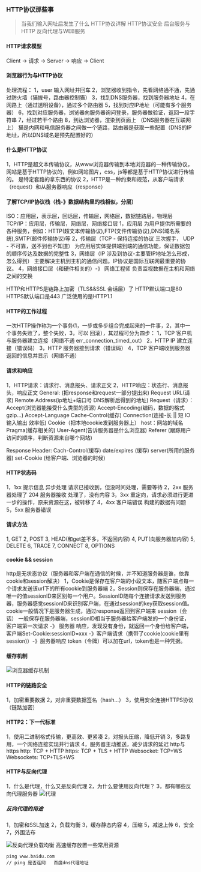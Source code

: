 ### HTTP协议那些事
> 当我们输入网址后发生了什么
> HTTP协议详解
> HTTP协议安全
> 后台服务与HTTP
> 反向代理与WEB服务
#### HTTP请求模型
Client ->   请求 -> Server -> 响应 -> Client
#### 浏览器行为与HTTP协议
处理流程：
1，user 输入网址并回车
2，浏览器收到指令，先看网络通不通，先通过防火墙（猫拨号，路由器控制猫）
3，找到DNS服务器，找到服务器地址
4，在网路上（通过透明设备），通过多个路由器
5，找到对应IP地址（可能有多个服务器）
6，找到对应服务器，浏览器向服务器询问登录，服务器做验证，返回一段字符串
7，经过若干个路由
8，到达浏览器，渲染到页面上
（DNS服务器在互联网上）
猫是内网和电信服务器之间做一个链路，路由器是获取一些配置（DNS的IP地址，所以DNS域名是预先配置好的）
#### 什么是HTTP协议
1，HTTP是超文本传输协议，从www浏览器传输到本地浏览器的一种传输协议，网站是基于HTTP协议的，例如网站图片，css，js等都是基于HTTP协议进行传输的。
是特定套路的拿东西的协议
2，HTTP是一种约束和规范，从客户端请求（request）和从服务器响应（response）
#### 了解TCP/IP协议栈（栈-》数据结构里的栈相似，分层）
ISO：应用层，表示层，回话层，传输层，网络层，数据链路层，物理层
TCP/IP：应用层，传输层，网络层，网络接口层
1，应用层
为用户提供所需要的各种服务，例如：HTTP(超文本传输协议),FTP(文件传输协议),DNS(域名系统),SMTP(邮件传输协议)等
2，传输层（TCP - 保持连接的协议 三次握手， UDP - 不可靠，送不到也不知道）
为应用层实体提供端到端的通信功能，保证数据包的顺序传达及数据的完整性
3，网络层（IP 涉及到协议-主要管IP地址怎么形成，怎么得到）
主要解决主机到主机的通信问题。IP协议是国际互联网最重要的协议。
4，网络接口层（和硬件相关的）-》 网络工程师
负责监视数据在主机和网络之间的交换

HTTP和HTTPS是链路上加密（TLS&&SSL 会话层）了
HTTP默认端口是80
HTTPS默认端口是443
广泛使用的是HTTP1.1

#### HTTP的工作过程
一次HTTP操作称为一个事务(1，一步或多步组合完成起来的一件事，2，其中一个事务失败了，整个失败，3，可以 回滚），其过程可分为四步：
1，TCP 客户机与服务器建立连接（网络不通 err_connection_timed_out）
2，HTTP IP 建立连接（错误码）
3，HTTP 服务器接到请求（错误码）
4，TCP 客户端收到服务器返回的信息并显示（网络不通）

#### 请求和响应
1，HTTP请求：请求行、消息报头、请求正文
2，HTTP响应：状态行、消息报头，响应正文
General: (把response和request一部分提出来)
Request URL(请求)
Remote Address(ip地址+端口号  DNS解析后得到的地址)
Request（请求）：
Accept(浏览器能接受什么类型的资源)
Accept-Encoding(编码，数据的格式 gzip...)
Accept-Language
Cache-Control(缓存)
Connection(连接-长 || 短  IO 输入输出 效率低)
Cookie（把本地cookie发到服务器上）
host：网站的域名
Pragma(缓存相关的)
User-Agent(告诉服务器是什么浏览器)
Referer (跟踪用户访问的顺序，判断资源来自哪个网站)

Response Header:
Cach-Control(缓存)
date/expires (缓存)
server(所用的服务器)
set-Cookie  (给客户端、浏览器的时候)

#### HTTP状态码
1，1xx 提示信息  异步处理  请求已接收到，但没时间处理，需要等待
2，2xx 服务器处理了 204 服务器接收 处理了，没有内容
3，3xx 重定向，请求必须进行更进一步的操作，原来资源在这，被转移了
4，4xx 客户端错误 构建的数据有问题
5，5xx 服务器错误
#### 请求方法
1, GET
2, POST
3, HEAD(和get差不多，不返回内容)
4, PUT(向服务器加内容)
5, DELETE
6, TRACE
7, CONNECT
8, OPTIONS

#### cookie  && session
http是无状态协议（服务器和客户端在通信的时候，并不知道服务器是谁，依靠cookie和session解决）
1，Cookie是保存在客户端的小段文本，随客户端点每一个请求发送该url下的所有cookie到服务器端
2，Session则保存在服务器端，通过唯一的值sessionID来区别每一个用户。SessionID随每个连接请求发送到服务器，服务器感觉sessionID来识别客户端，在通过session的key获取session值。
cookie一般情况下是服务器生成，通过response返回到客户端来
session（会话） 一般保存在服务器端，sessionID相当于服务器给客户端发的一个身份证，
客户端第一次请求 -》 服务器 响应，发现没有身份，就返回一个身份给客户端，客户端Set-Cookie:sessionID=xxx -》客户端请求（携带了cookie(cookie里有session)）-》服务器响应
token（令牌）可以加在url，token也是一种凭据。
#### 缓存机制
![浏览器缓存机制](https://upload-images.jianshu.io/upload_images/1338363-f610030c013da0c4.png?imageMogr2/auto-orient/strip%7CimageView2/2/w/1240)
#### HTTP的链路安全
1，加密重要数据
2，对非重要数据签名（hash...）
3，使用安全连接HTTPS协议（链路加密）
#### HTTP2：下一代标准
1，使用二进制格式传输，更高效、更紧凑
2，对报头压缩，降低开销
3，多路复用，一个网络连接实现并行请求
4，服务器主动推送，减少请求的延迟
http与https
http: TCP + HTTP
https: TCP + TLS + HTTP
Websocket: TCP+WS
Websockets: TCP+TLS+WS
#### HTTP与反向代理
1，什么是代理，什么又是反向代理
2，为什么要使用反向代理？
3，都有哪些反向代理服务器
![代理](https://upload-images.jianshu.io/upload_images/1338363-01538982a3fbe76d.png?imageMogr2/auto-orient/strip%7CimageView2/2/w/1240)
##### 反向代理的用途
1，加密和SSL加速
2，负载均衡
3，缓存静态内容
4，压缩
5，减速上传
6，安全
7，外围法布

![反向代理负载均衡](https://upload-images.jianshu.io/upload_images/1338363-807ac5ea63c66364.png?imageMogr2/auto-orient/strip%7CimageView2/2/w/1240)
高速缓存放置一些常用资源
~~~
ping www.baidu.com
// ping 是否连网   百度dns代理地址
~~~


